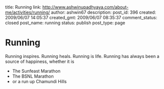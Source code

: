 title: Running
link: http://www.ashwinupadhyaya.com/about-me/activities/running/
author: ashwin67
description: 
post_id: 396
created: 2009/06/07 14:05:37
created_gmt: 2009/06/07 08:35:37
comment_status: closed
post_name: running
status: publish
post_type: page

# Running

Running inspires. Running heals. Running is life. Running has always been a source of happiness, whether it is 

  * The Sunfeast Marathon
  * The BSNL Marathon
  * or a run up Chamundi Hills